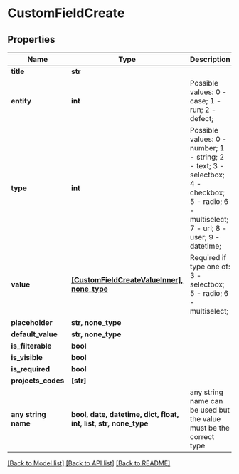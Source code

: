 # CustomFieldCreate


## Properties
Name | Type | Description | Notes
------------ | ------------- | ------------- | -------------
**title** | **str** |  | 
**entity** | **int** | Possible values: 0 - case; 1 - run; 2 - defect;  | 
**type** | **int** | Possible values: 0 - number; 1 - string; 2 - text; 3 - selectbox; 4 - checkbox; 5 - radio; 6 - multiselect; 7 - url; 8 - user; 9 - datetime;  | 
**value** | [**[CustomFieldCreateValueInner], none_type**](CustomFieldCreateValueInner.md) | Required if type one of: 3 - selectbox; 5 - radio; 6 - multiselect;  | [optional] 
**placeholder** | **str, none_type** |  | [optional] 
**default_value** | **str, none_type** |  | [optional] 
**is_filterable** | **bool** |  | [optional] 
**is_visible** | **bool** |  | [optional] 
**is_required** | **bool** |  | [optional] 
**projects_codes** | **[str]** |  | [optional] 
**any string name** | **bool, date, datetime, dict, float, int, list, str, none_type** | any string name can be used but the value must be the correct type | [optional]

[[Back to Model list]](../README.md#documentation-for-models) [[Back to API list]](../README.md#documentation-for-api-endpoints) [[Back to README]](../README.md)


